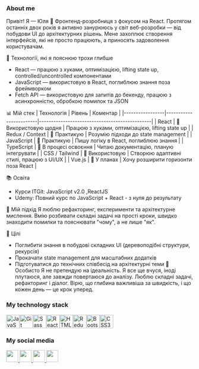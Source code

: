 
### About me
Привіт! Я — Юля 👋
Фронтенд-розробниця з фокусом на React. Протягом останніх двох років я активно занурююсь у світ веб-розробки — від побудови UI до архітектурних рішень. Мене захоплює створення інтерфейсів, які не просто працюють, а приносять задоволення користувачам.

 🧠 Технології, які я пояснюю трохи глибше

- React — працюю з хуками, оптимізацією, lifting state up, controlled/uncontrolled компонентами
- JavaScript — використовую в React, поглиблюю знання поза фреймворком
- Fetch API — використовую для запитів до бекенду, працюю з асинхронністю, обробкою помилок та JSON


📊 Мій стек
| Технологія      | Рівень               | Коментар                                      |
|-----------------|------------------------|-----------------------------------------------|
| React           | 🔹 Використовую щодня | Працюю з хуками, оптимізацією, lifting state up |
| Redux / Context | 🔹 Практикую          | Розумію підходи до state management           |
| JavaScript      | 🔹 Практикую          | Пишу логіку в React, поглиблюю знання         |
| TypeScript      | 🔸 В процесі освоєння | Читаю документацію, планую інтегрувати        |
| CSS / Tailwind  | 🔹 Використовую       | Створюю адаптивні стилі, працюю з UI/UX       |
| Vue.js          | 🔸 У планах           | Хочу розширити горизонти поза React           |


📚 Освіта
- Курси ITGit: JavaScript v2.0 ,ReactJS
- Udemy: Повний курс по JavaScript + React - з нуля до результату

🎯 Мій підхід
Я люблю рефакторинг, експерименти та архітектурне мислення. Вмію розбивати складні задачі на прості кроки, швидко знаходити помилки та пояснювати "чому", а не лише "як".

🚀 Цілі
- Поглибити знання в побудові складних UI (деревоподібні структури, рекурсія)
- Прокачати state management для масштабних додатків
- Підготуватися до технічних співбесід на архітектурні теми
💬 Особисто
Я не претендую на ідеальність. Я все ще вчуся, іноді плутаюся, але завжди повертаюся до аналізу. Люблю складні задачі, рефакторинг і діалог. Вірю, що глибина важливіша за швидкість, і що кожен день — це крок уперед.







### My technology stack
<p align="left">
<a href="https://developer.mozilla.org/en-US/docs/Web/JavaScript" target="_blank" rel="noreferrer"><img src="https://raw.githubusercontent.com/danielcranney/readme-generator/main/public/icons/skills/javascript-colored.svg" width="36" height="36" alt="JavaScript" /></a><a href="https://git-scm.com/" target="_blank" rel="noreferrer"><img src="https://raw.githubusercontent.com/danielcranney/readme-generator/main/public/icons/skills/git-colored.svg" width="36" height="36" alt="Git" /></a><a href="https://sass-lang.com/" target="_blank" rel="noreferrer"><img src="https://raw.githubusercontent.com/danielcranney/readme-generator/main/public/icons/skills/sass-colored.svg" width="36" height="36" alt="Sass" /></a><a href="https://reactjs.org/" target="_blank" rel="noreferrer"><img src="https://raw.githubusercontent.com/danielcranney/readme-generator/main/public/icons/skills/react-colored.svg" width="36" height="36" alt="React" /></a><a href="https://developer.mozilla.org/en-US/docs/Glossary/HTML5" target="_blank" rel="noreferrer"><img src="https://raw.githubusercontent.com/danielcranney/readme-generator/main/public/icons/skills/html5-colored.svg" width="36" height="36" alt="HTML5" /></a><a href="https://redux.js.org/" target="_blank" rel="noreferrer"><img src="https://raw.githubusercontent.com/danielcranney/readme-generator/main/public/icons/skills/redux-colored.svg" width="36" height="36" alt="Redux" /></a><a href="https://getbootstrap.com/" target="_blank" rel="noreferrer"><img src="https://raw.githubusercontent.com/danielcranney/readme-generator/main/public/icons/skills/bootstrap-colored.svg" width="36" height="36" alt="Bootstrap" /></a><a href="https://www.w3.org/TR/CSS/#css" target="_blank" rel="noreferrer"><img src="https://raw.githubusercontent.com/danielcranney/readme-generator/main/public/icons/skills/css3-colored.svg" width="36" height="36" alt="CSS3" /></a>
  
</p>

### My social media
<p align="left"> <a href="https://www.facebook.com/Мостова Юія" target="_blank" rel="noreferrer"> <picture> <source media="(prefers-color-scheme: dark)" srcset="https://raw.githubusercontent.com/danielcranney/readme-generator/main/public/icons/socials/facebook-dark.svg" /> <source media="(prefers-color-scheme: light)" srcset="https://raw.githubusercontent.com/danielcranney/readme-generator/main/public/icons/socials/facebook.svg" /> <img src="https://raw.githubusercontent.com/danielcranney/readme-generator/main/public/icons/socials/facebook.svg" width="32" height="32" /> </picture> </a> <a href="https://www.github.com/juliMostova" target="_blank" rel="noreferrer"> <picture> <source media="(prefers-color-scheme: dark)" srcset="https://raw.githubusercontent.com/danielcranney/readme-generator/main/public/icons/socials/github-dark.svg" /> <source media="(prefers-color-scheme: light)" srcset="https://raw.githubusercontent.com/danielcranney/readme-generator/main/public/icons/socials/github.svg" /> <img src="https://raw.githubusercontent.com/danielcranney/readme-generator/main/public/icons/socials/github.svg" width="32" height="32" /> </picture> </a> <a href="http://www.instagram.com/i.mostovaia" target="_blank" rel="noreferrer"> <picture> <source media="(prefers-color-scheme: dark)" srcset="undefined" /> <source media="(prefers-color-scheme: light)" srcset="https://raw.githubusercontent.com/danielcranney/readme-generator/main/public/icons/socials/instagram.svg" /> <img src="https://raw.githubusercontent.com/danielcranney/readme-generator/main/public/icons/socials/instagram.svg" width="32" height="32" /> </picture> </a> 
 <a href="https://www.linkedin.com/in/julia-mostova-react" target="_blank" rel="noreferrer">
  <picture>
    <source media="(prefers-color-scheme: dark)" srcset="https://raw.githubusercontent.com/danielcranney/readme-generator/main/public/icons/socials/linkedin-dark.svg" />
    <source media="(prefers-color-scheme: light)" srcset="https://raw.githubusercontent.com/danielcranney/readme-generator/main/public/icons/socials/linkedin.svg" />
    <img src="https://raw.githubusercontent.com/danielcranney/readme-generator/main/public/icons/socials/linkedin.svg" width="32" height="32" />
  </picture>
</a>
</p>
